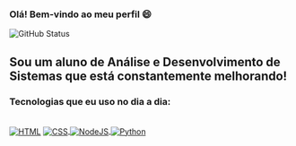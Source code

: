 ### Olá! Bem-vindo ao meu perfil 😄

![GitHub Status](https://github-readme-stats.vercel.app/api?username=PedroHJLima&show_icons=true&theme=tokyonight)

## Sou um aluno de Análise e Desenvolvimento de Sistemas que está constantemente melhorando!

### Tecnologias que eu uso no dia a dia:

<div style="display:inline_block"><br/>
    <a href="https://github.com/PedroHJLima/TrabalhoPHP"><img align="center" alt="HTML" src="https://img.shields.io/badge/HTML5-E34F26?style=for-the-badge&logo=html5&logoColor=white" /></a>
    <a href="https://github.com/PedroHJLima/TrabalhoPHP"><img align="center" alt="CSS" src="https://img.shields.io/badge/CSS3-1572B6?style=for-the-badge&logo=css3&logoColor=white" /> </a>
    <a href="https://github.com/PedroHJLima/ApiRestBiblioteca"><img align="center" alt="NodeJS" src="https://img.shields.io/badge/Node.js-43853D?style=for-the-badge&logo=node.js&logoColor=white" /> </a>
    <a href= "https://github.com/PedroHJLima/Trabalho-Objeto"><img align="center" alt="Python" src="https://img.shields.io/badge/Python-14354C?style=for-the-badge&logo=python&logoColor=white" /> </a>
</div>
